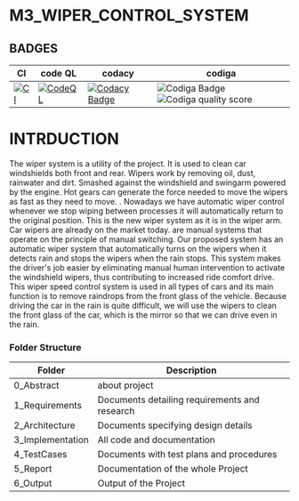 # M3_WIPER_CONTROL_SYSTEM
## BADGES

| CI | code QL| codacy|  codiga|
---|---|---|---|
|[![CI](https://github.com/Bobburianil/M3_WIPER_CONTROL_SYSTEM/actions/workflows/main.yml/badge.svg)](https://github.com/Bobburianil/M3_WIPER_CONTROL_SYSTEM/actions/workflows/main.yml)|[![CodeQL](https://github.com/Bobburianil/M3_WIPER_CONTROL_SYSTEM/actions/workflows/codeql.yml/badge.svg)](https://github.com/Bobburianil/M3_WIPER_CONTROL_SYSTEM/actions/workflows/codeql.yml)|[![Codacy Badge](https://app.codacy.com/project/badge/Grade/551db6e92e29418c8d09aabcc468f359)](https://www.codacy.com/gh/Bobburianil/M3_WIPER_CONTROL_SYSTEM/dashboard?utm_source=github.com&amp;utm_medium=referral&amp;utm_content=Bobburianil/M3_WIPER_CONTROL_SYSTEM&amp;utm_campaign=Badge_Grade)|![Codiga Badge](https://api.codiga.io/project/32997/status/svg)![Codiga quality score](https://api.codiga.io/project/32997/score/svg)|
# INTRDUCTION
The wiper system is a utility of the  project. It is used to clean  car windshields both front and rear. Wipers work by removing oil, dust, rainwater and dirt. Smashed against the windshield and swingarm powered by the engine. Hot gears can generate the force needed to move the wipers as fast as they need to move. . Nowadays we have  automatic wiper control whenever we stop wiping  between processes it will automatically return to the original position. This is the new wiper system as it is in the wiper arm. Car wipers are already on the  market today. are manual systems that operate on the principle of manual switching. Our proposed system has an automatic wiper system that automatically turns on the wipers when it detects rain and stops the wipers when the rain stops. This system makes the driver's job easier by eliminating  manual human intervention to activate the windshield wipers, thus contributing to increased ride comfort drive.
This wiper speed control system is used in all types of cars and its main function is to remove raindrops from the  front glass of the vehicle. Because driving the car in the rain is quite difficult, we will use the wipers to clean the front glass of the car, which is the mirror so that we can drive  even in the rain.


### Folder Structure
| Folder | Description |
| ----- | ----- |
|0_Abstract|about project|
| 1_Requirements | Documents detailing requirements and  research |
| 2_Architecture | Documents specifying design details |
| 3_Implementation | All code and documentation |
| 4_TestCases | Documents with test plans and procedures |
| 5_Report | Documentation of the whole Project |
| 6_Output | Output of the Project |
